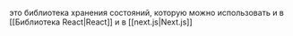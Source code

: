 это библиотека хранения состояний, которую можно использовать и в [[Библиотека React|React]] и в [[next.js|Next.js]] 